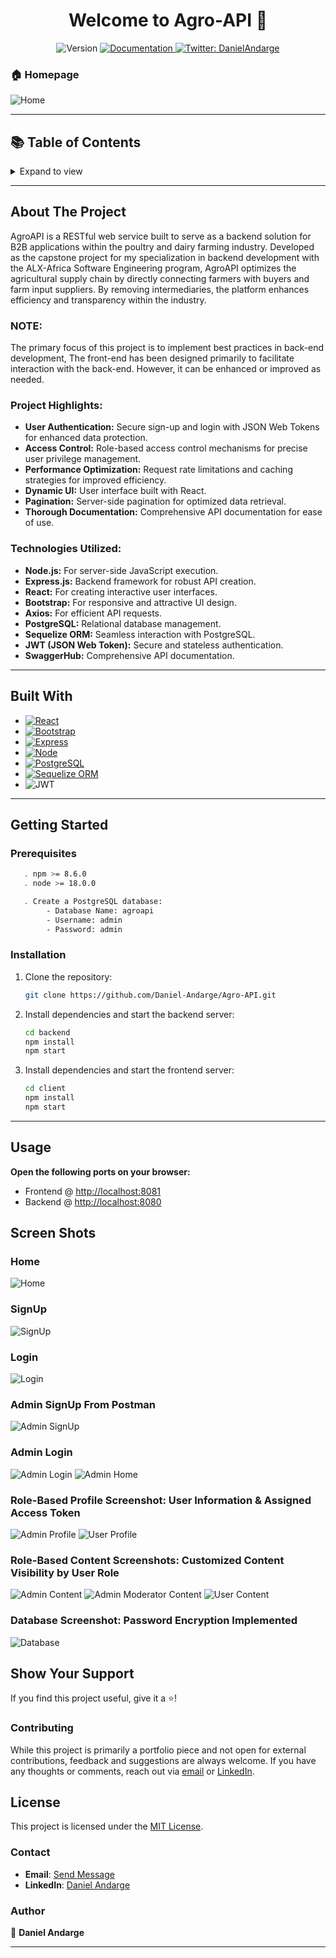 <h1 align="center">Welcome to Agro-API 👋</h1>

<p align="center">
  <img alt="Version" src="https://img.shields.io/badge/version-1.0-blue.svg?cacheSeconds=2592000" />
  <a href="y" target="_blank">
    <img alt="Documentation" src="https://img.shields.io/badge/documentation-yes-brightgreen.svg" />
  </a>
  <a href="https://twitter.com/DanielAndarge" target="_blank">
    <img alt="Twitter: DanielAndarge" src="https://img.shields.io/twitter/follow/DanielAndarge.svg?style=social" />
  </a>
</p>

### 🏠 Homepage

![Home](images/Home.png?raw=true)

---

## 📚 Table of Contents

<details>
  <summary>Expand to view</summary>
  <ol>
    <li><a href="#about-the-project">About The Project</a></li>
    <li><a href="#built-with">Built With</a></li>
    <li><a href="#getting-started">Getting Started</a></li>
    <li><a href="#usage">Usage</a></li>
    <li><a href="#screen-shots">Screen Shots</a></li>
    <li><a href="#author">Author</a></li>
    <li><a href="#show-your-support">Show Your Support</a></li>
    <li><a href="#license">License</a></li>
  </ol>
</details>

---

## About The Project

AgroAPI is a RESTful web service built to serve as a backend solution for B2B applications within the poultry and dairy farming industry. Developed as the capstone project for my specialization in backend development with the ALX-Africa Software Engineering program, AgroAPI optimizes the agricultural supply chain by directly connecting farmers with buyers and farm input suppliers. By removing intermediaries, the platform enhances efficiency and transparency within the industry.


### NOTE:
The primary focus of this project is to implement best practices in back-end development, The front-end has been designed primarily to facilitate interaction with the back-end. However, it can be enhanced or improved as needed.

### Project Highlights:

- **User Authentication:** Secure sign-up and login with JSON Web Tokens for enhanced data protection.
- **Access Control:** Role-based access control mechanisms for precise user privilege management.
- **Performance Optimization:** Request rate limitations and caching strategies for improved efficiency.
- **Dynamic UI:** User interface built with React.
- **Pagination:** Server-side pagination for optimized data retrieval.
- **Thorough Documentation:** Comprehensive API documentation for ease of use.

### Technologies Utilized:

- **Node.js:** For server-side JavaScript execution.
- **Express.js:** Backend framework for robust API creation.
- **React:** For creating interactive user interfaces.
- **Bootstrap:** For responsive and attractive UI design.
- **Axios:** For efficient API requests.
- **PostgreSQL:** Relational database management.
- **Sequelize ORM:** Seamless interaction with PostgreSQL.
- **JWT (JSON Web Token):** Secure and stateless authentication.
- **SwaggerHub:** Comprehensive API documentation.

---

## Built With

- [![React][React.js]][React-url]
- [![Bootstrap][Bootstrap.com]][Bootstrap-url]
- [![Express][Express.js]][Express-url]
- [![Node][Node.js]][Node-url]
- [![PostgreSQL][PostgreSQL]][PostgreSQL-url]
- [![Sequelize ORM][SequelizeORM]][Sequelize-url]
- ![JWT](https://img.shields.io/badge/JWT-black?style=for-the-badge&logo=JSON%20web%20tokens)

---

## Getting Started

### Prerequisites

```sh
   . npm >= 8.6.0
   . node >= 18.0.0

   . Create a PostgreSQL database:
        - Database Name: agroapi
        - Username: admin
        - Password: admin
```

### Installation

1. Clone the repository:

   ```sh
   git clone https://github.com/Daniel-Andarge/Agro-API.git
   ```

2. Install dependencies and start the backend server:

   ```sh
   cd backend
   npm install
   npm start
   ```

3. Install dependencies and start the frontend server:
   ```sh
   cd client
   npm install
   npm start
   ```

---

## Usage

**Open the following ports on your browser:**

- Frontend @ [http://localhost:8081](http://localhost:8081)
- Backend @ [http://localhost:8080](http://localhost:8080)


## Screen Shots

### Home

![Home](images/Home.png?raw=true)

### SignUp

![SignUp](images/signup.png?raw=true)

### Login

![Login](images/login.png?raw=true)

### Admin SignUp From Postman

![Admin SignUp](images/admin_Signup.png?raw=true)

### Admin Login

![Admin Login](images/AdminLogin.png?raw=true)
![Admin Home](images/adminHome.png?raw=true)

### Role-Based Profile Screenshot: User Information & Assigned Access Token

![Admin Profile](images/adminBoard.png?raw=true)
![User Profile](images/Role_Based_Profile.png?raw=true)

### Role-Based Content Screenshots: Customized Content Visibility by User Role

![Admin Content](images/admin2.png?raw=true)
![Admin Moderator Content](images/admin3.png?raw=true)
![User Content](images/Role_Based_Content.png?raw=true)


### Database Screenshot: Password Encryption Implemented

![Database](https://github.com/Daniel-Andarge/Agro-API/blob/main/images/database.png)


## Show Your Support

If you find this project useful, give it a ⭐️!

### Contributing

While this project is primarily a portfolio piece and not open for external contributions, feedback and suggestions are always welcome. If you have any thoughts or comments, reach out via [email](mailto:andargedaniel90@gmail.com) or [LinkedIn](https://www.linkedin.com/in/danielandarge/).


## License

This project is licensed under the [MIT License](LICENSE).

### Contact

- **Email**: [Send Message](mailto:andargedaniel90@gmail.com)
- **LinkedIn**: [Daniel Andarge](https://www.linkedin.com/in/danielandarge/)

### Author

👤 **Daniel Andarge**

---


<!-- MARKDOWN LINKS & IMAGES -->

[React.js]: https://img.shields.io/badge/React-20232A?style=for-the-badge&logo=react&logoColor=61DAFB
[React-url]: https://reactjs.org/
[Bootstrap.com]: https://img.shields.io/badge/Bootstrap-563D7C?style=for-the-badge&logo=bootstrap&logoColor=white
[Bootstrap-url]: https://getbootstrap.com
[Express.js]: https://img.shields.io/badge/Express.js-404D59?style=for-the-badge
[Express-url]: https://expressjs.com
[Node.js]: https://img.shields.io/badge/Node.js-43853D?style=for-the-badge&logo=node.js&logoColor=white
[Node-url]: nodejs.org
[PostgreSQL]: https://img.shields.io/badge/PostgreSQL-316192?style=for-the-badge&logo=postgresql&logoColor=white
[PostgreSQL-url]: https://www.postgresql.org
[SequelizeORM]: https://img.shields.io/badge/Sequelize-52B0E7?style=for-the-badge&logo=Sequelize&logoColor=white
[Sequelize-url]: https://sequelize.org
